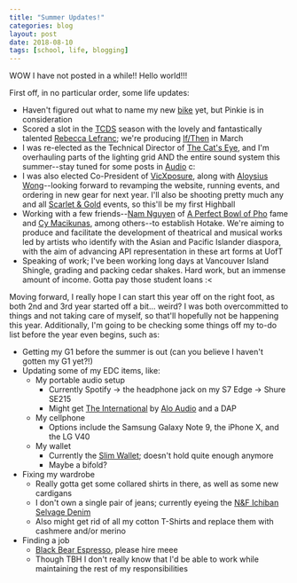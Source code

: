 ```yaml
---
title: "Summer Updates!"
categories: blog
layout: post
date: 2018-08-10
tags: [school, life, blogging]
---
```


WOW I have not posted in a while!! Hello world!!!

First off, in no particular order, some life updates:

- Haven't figured out what to name my new [bike](/blog/a-new-friend/) yet, but Pinkie is in consideration
- Scored a slot in the [TCDS](https://www.facebook.com/trinitycollegedramaticsociety/) season with the lovely and fantastically talented [Rebecca Lefranc](https://www.facebook.com/rebecca.lefranc.9); we're producing [If/Then](https://www.mtishows.com/ifthen) in March
- I was re-elected as the Technical Director of [The Cat's Eye](https://thecatseye.ca), and I'm overhauling parts of the lighting grid AND the entire sound system this summer--stay tuned for some posts in [Audio](/audio/) c:
- I was also elected Co-President of [VicXposure](http://vicxposure.ca), along with [Aloysius Wong](https://www.facebook.com/aloysius.wong.311)--looking forward to revamping the website, running events, and ordering in new gear for next year. I'll also be shooting pretty much any and all [Scarlet & Gold](https://www.facebook.com/alexa.ballis) events, so this'll be my first Highball
- Working with a few friends--[Nam Nguyen](https://www.facebook.com/nam.nguyen.545) of [A Perfect Bowl of Pho](http://paprikafestival.com/festival-2018/perfectpho/) fame and [Cy Macikunas](https://www.facebook.com/profile.php?id=100009293827815), among others--to establish Hotake. We're aiming to produce and facilitate the development of theatrical and musical works led by artists who identify with the Asian and Pacific Islander diaspora, with the aim of advancing API representation in these art forms at UofT
- Speaking of work; I've been working long days at Vancouver Island Shingle, grading and packing cedar shakes. Hard work, but an immense amount of income. Gotta pay those student loans :<

Moving forward, I really hope I can start this year off on the right foot, as both 2nd and 3rd year started off a bit... weird? I was both overcommitted to things and not taking care of myself, so that'll hopefully not be happening this year. Additionally, I'm going to be checking some things off my to-do list before the year even begins, such as:

- Getting my G1 before the summer is out (can you believe I haven't gotten my G1 yet?!)
- Updating some of my EDC items, like:
  - My portable audio setup
    - Currently Spotify -> the headphone jack on my S7 Edge -> Shure SE215
    - Might get [The International](https://www.headfonia.com/alo-international/) by [Alo Audio](https://www.aloaudio.com) and a DAP
  - My cellphone
    - Options include the Samsung Galaxy Note 9, the iPhone X, and the LG V40
  - My wallet
    - Currently the [Slim Wallet](http://www.ateleia.com/shop/wallet?category=Leather+Goods); doesn't hold quite enough anymore
    - Maybe a bifold?
- Fixing my wardrobe
  - Really gotta get some collared shirts in there, as well as some new cardigans
  - I don't own a single pair of jeans; currently eyeing the [N&F Ichiban Selvage Denim](https://www.massdrop.com/buy/massdrop-x-naked-famous-ichiban-selvage-denim)
  - Also might get rid of all my cotton T-Shirts and replace them with cashmere and/or merino
- Finding a job
  - [Black Bear Espresso](https://www.blackbearespresso.com), please hire meee
  - Though TBH I don't really know that I'd be able to work while maintaining the rest of my responsibilities
